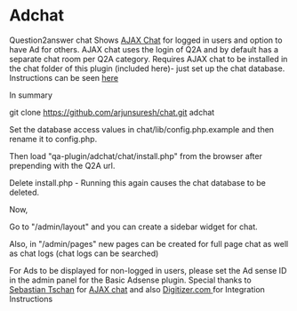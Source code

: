 # Adchat
Question2answer chat
Shows <a href="https://github.com/Frug/AJAX-Chat">AJAX Chat</a> for logged in users and option to have Ad for others.
AJAX chat uses the login of Q2A and by default has a separate chat room per Q2A category.
Requires AJAX chat to be installed in the chat folder of this plugin (included here)- just set up the chat database. Instructions can be seen <a href="chat/readme.html">here</a>

In summary 

git clone https://github.com/arjunsuresh/chat.git adchat

Set the database access values in chat/lib/config.php.example and then rename it to config.php.

Then load "qa-plugin/adchat/chat/install.php" from the browser after prepending with the Q2A url.

Delete install.php - Running this again causes the chat database to be deleted.


Now, 

Go to "/admin/layout" and you can create a sidebar widget for chat. 

Also, in "/admin/pages" new pages can be created for full page chat as well as chat logs (chat logs can be searched)


For Ads to be displayed for non-logged in users, please set the Ad sense ID in the admin panel for the Basic Adsense plugin. 
Special thanks to <a href="https://github.com/blueimp/">Sebastian Tschan</a> for <a href="https://frug.github.io/AJAX-Chat/">AJAX chat</a> and also  <a href="http://digitizor.com/integrate-ajaxchat-question2answer-q2a/"> Digitizer.com </a> for Integration Instructions


